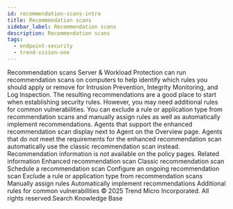 ```yaml
---
id: recommendation-scans-intro
title: Recommendation scans
sidebar_label: Recommendation scans
description: Recommendation scans
tags:
  - endpoint-security
  - trend-vision-one
---
```


 Recommendation scans Server & Workload Protection can run recommendation scans on computers to help identify which rules you should apply or remove for Intrusion Prevention, Integrity Monitoring, and Log Inspection. The resulting recommendations are a good place to start when establishing security rules. However, you may need additional rules for common vulnerabilities. You can exclude a rule or application type from recommendation scans and manually assign rules as well as automatically implement recommendations. Agents that support the enhanced recommendation scan display next to Agent on the Overview page. Agents that do not meet the requirements for the enhanced recommendation scan automatically use the classic recommendation scan instead. Recommendation information is not available on the policy pages. Related information Enhanced recommendation scan Classic recommendation scan Schedule a recommendation scan Configure an ongoing recommendation scan Exclude a rule or application type from recommendation scans Manually assign rules Automatically implement recommendations Additional rules for common vulnerabilities © 2025 Trend Micro Incorporated. All rights reserved.Search Knowledge Base